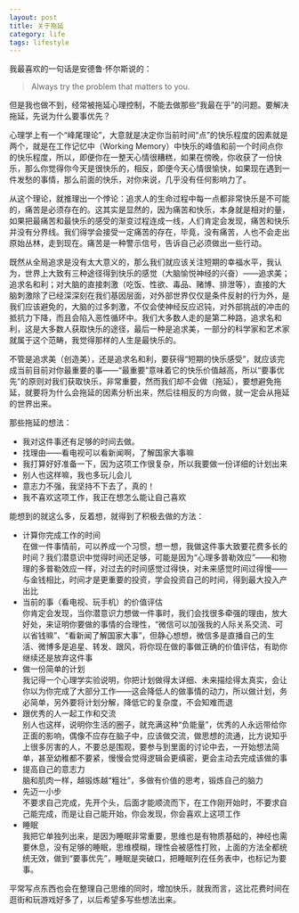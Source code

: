 ```yaml
---
layout: post
title: 关于拖延
category: life
tags: lifestyle
---
```


我最喜欢的一句话是安德鲁·怀尔斯说的：  
> Always try the problem that matters to you.  

但是我也做不到，经常被拖延心理控制，不能去做那些“我最在乎”的问题。要解决拖延，先说为什么要事优先？  

心理学上有一个“峰尾理论”，大意就是决定你当前时间“点”的快乐程度的因素就是两个，就是在工作记忆中（Working Memory）中快乐的峰值和前一个时间点你的快乐程度，所以，即便你在一整天心情很糟糕，如果在傍晚，你收获了一份快乐，那么你觉得你今天是很快乐的，相反，即便今天心情很愉快，如果现在遇到一件发愁的事情，那么前面的快乐，对你来说，几乎没有任何影响力了。  

从这个理论，就推理出一个悖论：追求人的生命过程中每一点都非常快乐是不可能的，痛苦是必须存在的。这其实是显然的，因为痛苦和快乐，本身就是相对的量，如果把最痛苦和最快乐的感受的渐变过程连成一线，人们肯定会发现，痛苦和快乐并没有分界线。我们得学会接受一定痛苦的存在，毕竟，没有痛苦，人也不会走出原始丛林，走到现在。痛苦是一种警示信号，告诉自己必须做出一些行动。  

既然从全局追求是没有太大意义的，那么我们就应该关注短期的幸福水平，我认为，世界上大致有三种途径得到快乐的感觉（大脑愉悦神经的兴奋）——追求美；追求名和利；对大脑的直接刺激（吃饭、性欲、毒品、赌博、排泄等），直接的大脑刺激除了已经深深刻在我们基因层面，对外部世界仅仅是条件反射的行为外，是我们应该避免的，大脑的过多刺激，不仅会使神经反应迟钝，对外部挑战的冲击的抵抗力下降，而且会陷入恶性循环中。我们大多数人走的是第二种路，追求名和利，这是大多数人获取快乐的途径，最后一种是追求美，一部分的科学家和艺术家就属于这个范畴，我觉得那样的人生是最快乐的。  

不管是追求美（创造美），还是追求名和利，要获得“短期的快乐感受”，就应该完成当前目前对你最重要的事——“最重要”意味着它的快乐价值越高，所以“要事优先”的原则对我们获取快乐，非常重要，然而我们却不会做（拖延），要想避免拖延，就要将为什么会拖延的因素分析出来，然后往相反的方向做，就一定会从拖延的世界出来。  

那些拖延的想法：    

-  我对这件事还有足够的时间去做。
-  找理由——看电视可以看新闻啊，了解国家大事嘛  
-  我打算好好准备一下，因为这项工作很复杂，所以我要做一份详细的计划出来  
-  别人也这样嘛，我也多玩儿会儿  
-  意志力不强，我坚持不下去了，真的！
-  我不喜欢这项工作，我正在想怎么能让自己喜欢  

能想到的就这么多，反着想，就得到了积极去做的方法：  

-  计算你完成工作的时间  
在做一件事情前，可以养成一个习惯，想一想，我做这件事大致要花费多长的时间？我们潜意识中觉得时间还足够，可能是因为“心理多普勒效应”——和物理的多普勒效应一样，对过去的时间感觉过得快，对未来感觉时间过得慢——与金钱相比，时间才是更重要的投资，学会投资自己的时间，得到最大投入产出比  
-  当前的事（看电视、玩手机）的价值评估  
你肯定会发现，当你潜意识力想做一件事时，我们会找很多牵强的理由，放大好处，来证明你要做的事情的合理性，“微信可以加强我的人际关系交流、可以省钱嘛”、“看新闻了解国家大事”，但静心想想，微信多是直播自己的生活、微博多是追星、转发、跟风，将你现在做的事做正确的价值评估，有助你继续还是放弃这件事  
-  做一份简单的计划  
我记得一个心理学实验说明，你把计划做得太详细、未来描绘得太真实，会让你以为你完成了大部分工作——这会降低人的做事情的动力，所以做计划，务必简单，另外要将计划分解，降低它的复杂度，不会知难而退  
-  跟优秀的人一起工作和交流  
别人也这样，说明你生活的圈子，就充满这种“负能量”，优秀的人永远带给你正面的影响，偶像不应存在脑子中，应该做交流，做思想的流通，比方说知乎上很多厉害的人，不要总是围观，要参与到里面的讨论中去，一开始想法简单，甚至幼稚都不要紧，慢慢会觉得逻辑会更缜密，更会主动去完成该做的事  
-  提高自己的意志力  
脑和肌肉一样，越锻炼越“粗壮”，多做有价值的思考，锻炼自己的脑力  
-  先迈一小步  
不要求自己完成，先开个头，后面才能顺流而下，在工作刚开始时，不要求自己能完成，而是让自己能开始，你会发现，你会喜欢上这项工作  
- 睡眠  
我把它单独列出来，是因为睡眠非常重要，思维也是有物质基础的，神经也需要休息，没有足够的睡眠，思维模糊，理性会被感性打败，上面的方法全都统统无效，做到“要事优先”，睡眠是突破口，把睡眠列在任务表中，也标记为要事。

平常写点东西也会在整理自己思维的同时，增加快乐，就我而言，这比花费时间在逛街和玩游戏好多了，以后希望多写些想法出来。